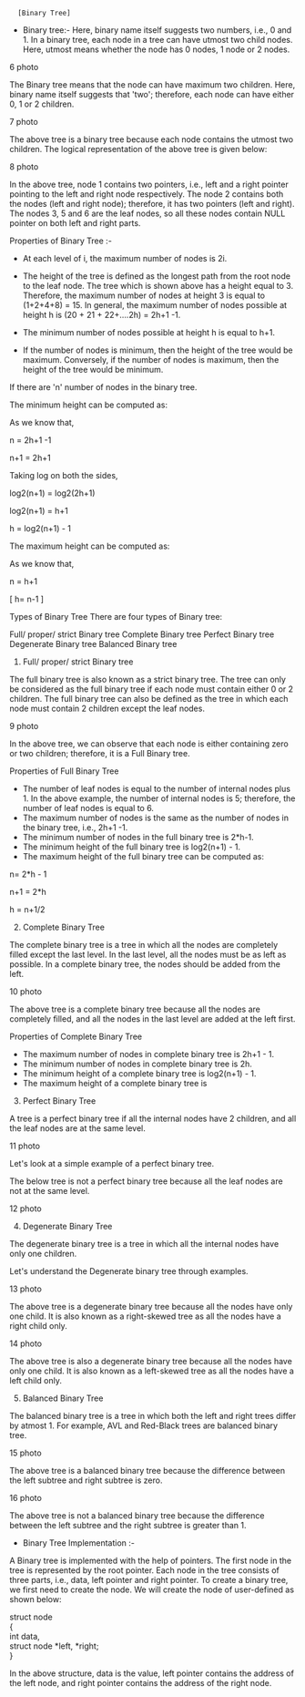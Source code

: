      [Binary Tree]

- Binary tree:-
Here, binary name itself suggests two numbers, i.e., 0 and 1. In a binary tree, each node in a tree can have utmost two child nodes. Here, utmost means whether the node has 0 nodes, 1 node or 2 nodes.

6 photo

The Binary tree means that the node can have maximum two children. Here, binary name itself suggests that 'two'; therefore, each node can have either 0, 1 or 2 children.

7 photo

The above tree is a binary tree because each node contains the utmost two children. The logical representation of the above tree is given below:

8 photo

In the above tree, node 1 contains two pointers, i.e., left and a right pointer pointing to the left and right node respectively. The node 2 contains both the nodes (left and right node); therefore, it has two pointers (left and right). The nodes 3, 5 and 6 are the leaf nodes, so all these nodes contain NULL pointer on both left and right parts.

Properties of Binary Tree :-
- At each level of i, the maximum number of nodes is 2i.
- The height of the tree is defined as the longest path from the root node to the leaf node. The tree which is shown above has a height equal to 3. Therefore, the maximum number of nodes at height 3 is equal to (1+2+4+8) = 15. In general, the maximum number of nodes possible at height h is (20 + 21 + 22+….2h) = 2h+1 -1.

- The minimum number of nodes possible at height h is equal to h+1.
- If the number of nodes is minimum, then the height of the tree would be maximum. Conversely, if the number of nodes is maximum, then the height of the tree would be minimum.

If there are 'n' number of nodes in the binary tree.

The minimum height can be computed as:

As we know that,

n = 2h+1 -1

n+1 = 2h+1

Taking log on both the sides,

log2(n+1) = log2(2h+1)

log2(n+1) = h+1

h = log2(n+1) - 1

The maximum height can be computed as:

As we know that,

n = h+1

[ h= n-1 ]



Types of Binary Tree
There are four types of Binary tree:

Full/ proper/ strict Binary tree
Complete Binary tree
Perfect Binary tree
Degenerate Binary tree
Balanced Binary tree

1. Full/ proper/ strict Binary tree

The full binary tree is also known as a strict binary tree. The tree can only be considered as the full binary tree if each node must contain either 0 or 2 children. The full binary tree can also be defined as the tree in which each node must contain 2 children except the leaf nodes.

9 photo

In the above tree, we can observe that each node is either containing zero or two children; therefore, it is a Full Binary tree.

Properties of Full Binary Tree

- The number of leaf nodes is equal to the number of internal nodes plus 1. In the above example, the number of internal nodes is 5; therefore, the number of leaf nodes is equal to 6.
- The maximum number of nodes is the same as the number of nodes in the binary tree, i.e., 2h+1 -1.
- The minimum number of nodes in the full binary tree is 2*h-1.
- The minimum height of the full binary tree is log2(n+1) - 1.
- The maximum height of the full binary tree can be computed as:

n= 2*h - 1

n+1 = 2*h

h = n+1/2

2. Complete Binary Tree

The complete binary tree is a tree in which all the nodes are completely filled except the last level. In the last level, all the nodes must be as left as possible. In a complete binary tree, the nodes should be added from the left.

10  photo

The above tree is a complete binary tree because all the nodes are completely filled, and all the nodes in the last level are added at the left first.

Properties of Complete Binary Tree

- The maximum number of nodes in complete binary tree is 2h+1 - 1.
- The minimum number of nodes in complete binary tree is 2h.
- The minimum height of a complete binary tree is log2(n+1) - 1.
- The maximum height of a complete binary tree is

3. Perfect Binary Tree

A tree is a perfect binary tree if all the internal nodes have 2 children, and all the leaf nodes are at the same level.

11 photo

Let's look at a simple example of a perfect binary tree.

The below tree is not a perfect binary tree because all the leaf nodes are not at the same level.

12 photo

4. Degenerate Binary Tree

The degenerate binary tree is a tree in which all the internal nodes have only one children.

Let's understand the Degenerate binary tree through examples.

13 photo

The above tree is a degenerate binary tree because all the nodes have only one child. It is also known as a right-skewed tree as all the nodes have a right child only.

14 photo

The above tree is also a degenerate binary tree because all the nodes have only one child. It is also known as a left-skewed tree as all the nodes have a left child only.

5. Balanced Binary Tree

The balanced binary tree is a tree in which both the left and right trees differ by atmost 1. For example, AVL and Red-Black trees are balanced binary tree.

15 photo

The above tree is a balanced binary tree because the difference between the left subtree and right subtree is zero.

16 photo

The above tree is not a balanced binary tree because the difference between the left subtree and the right subtree is greater than 1.

* Binary Tree Implementation :-

A Binary tree is implemented with the help of pointers. The first node in the tree is represented by the root pointer. Each node in the tree consists of three parts, i.e., data, left pointer and right pointer. To create a binary tree, we first need to create the node. We will create the node of user-defined as shown below:

struct node  
{  
   int data,  
   struct node *left, *right;  
}  

In the above structure, data is the value, left pointer contains the address of the left node, and right pointer contains the address of the right node.
